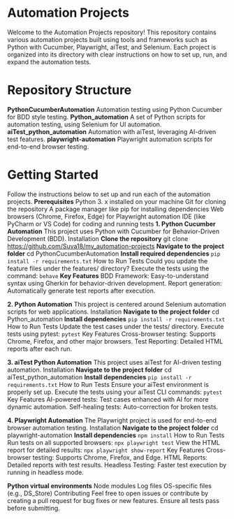 # Automation Projects
Welcome to the Automation Projects repository! This repository contains various automation projects built using tools and frameworks such as Python with Cucumber, Playwright, aiTest, and Selenium. Each project is organized into its directory with clear instructions on how to set up, run, and expand the automation tests.

# Repository Structure
**PythonCucumberAutomation**
Automation testing using Python Cucumber for BDD style testing.
**Python_automation**
A set of Python scripts for automation testing, using Selenium for UI automation.
**aiTest_python_automation**
Automation with aiTest, leveraging AI-driven test features.
**playwright-automation**
Playwright automation scripts for end-to-end browser testing.

# Getting Started
Follow the instructions below to set up and run each of the automation projects.
**Prerequisites**
Python 3. x installed on your machine
Git for cloning the repository
A package manager like pip for installing dependencies
Web browsers (Chrome, Firefox, Edge) for Playwright automation
IDE (like PyCharm or VS Code) for coding and running tests
**1. Python Cucumber Automation**
This project uses Python with Cucumber for Behavior-Driven Development (BDD).
Installation
**Clone the repository**
git clone https://github.com/Suva18/my_automation-projects
**Navigate to the project folder**
cd PythonCucumberAutomation
**Install required dependencies**
` pip install -r requirements.txt `
How to Run Tests
Could you update the feature files under the features/ directory?
Execute the tests using the command:
`behave`
**Key Features**
BDD Framework: Easy-to-understand syntax using Gherkin for behavior-driven development.
Report generation: Automatically generate test reports after execution.

**2. Python Automation**
This project is centered around Selenium automation scripts for web applications.
Installation
**Navigate to the project folder**
cd Python_automation
**Install dependencies**
` pip install -r requirements.txt `
How to Run Tests
Update the test cases under the tests/ directory.
Execute tests using pytest:
` pytest `
Key Features
Cross-browser testing: Supports Chrome, Firefox, and other major browsers.
Test Reporting: Detailed HTML reports after each run.

**3. aiTest Python Automation**
This project uses aiTest for AI-driven testing automation.
Installation
**Navigate to the project folder**
cd aiTest_python_automation
**Install dependencies**
` pip install -r requirements.txt `
How to Run Tests
Ensure your aiTest environment is properly set up.
Execute the tests using your aiTest CLI commands:
` pytest `
Key Features
AI-powered tests: Test cases enhanced with AI for more dynamic automation.
Self-healing tests: Auto-correction for broken tests.

**4. Playwright Automation**
The Playwright project is used for end-to-end browser automation testing.
Installation
**Navigate to the project folder**
cd playwright-automation
**Install dependencies**
` npm install `
How to Run Tests
Run tests on all supported browsers:
` npx playwright test `
View the HTML report for detailed results:
` npx playwright show-report `
Key Features
Cross-browser testing: Supports Chrome, Firefox, and Edge.
HTML Reports: Detailed reports with test results.
Headless Testing: Faster test execution by running in headless mode.

**Python virtual environments**
Node modules
Log files
OS-specific files (e.g., DS_Store)
Contributing
Feel free to open issues or contribute by creating a pull request for bug fixes or new features. Ensure all tests pass before submitting.
